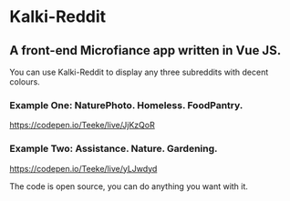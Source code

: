# Kalki-Reddit

## A front-end Microfiance app written in Vue JS. 

You can use Kalki-Reddit to display any three subreddits with decent colours. 

### Example One: NaturePhoto. Homeless. FoodPantry. 

https://codepen.io/Teeke/live/JjKzQoR

### Example Two: Assistance. Nature. Gardening. 

https://codepen.io/Teeke/live/yLJwdyd

The code is open source, you can do anything you want with it. 




